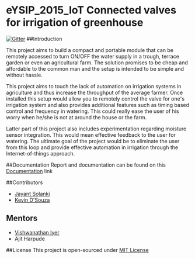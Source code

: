 # eYSIP_2015_IoT Connected valves for irrigation of greenhouse

[![Gitter](https://badges.gitter.im/Join%20Chat.svg)](https://gitter.im/eyantrainternship/eYSIP_2015_IoT-Connected-valves-for-irrigation-of-greenhouse?utm_source=badge&utm_medium=badge&utm_campaign=pr-badge&utm_content=badge)
##Introduction

This project aims to build a compact and portable module that can be remotely accessed to turn ON/OFF the water supply in a trough, terrace garden or even an agricultural farm. The solution promises to be cheap and affordable to the common man and the setup is intended to be simple and without hassle. 

This project aims to touch the lack of automation on irrigation systems in agriculture and thus increase the throughput of the average farmer. Once installed this setup would allow you to remotely control the valve for one's irrigation system and also provides additional features such as timing based control and frequency in watering. This could really ease the user of his worry when he/she is not at around the house or the farm.

Latter part of this project also includes experimentation regarding moisture sensor integration. This would mean effective feedback to the user for watering. The ultimate goal of the project would be to eliminate the user from this loop and provide effective automation in irrigation through the Internet-of-things approach.

##Documentation
Report and documentation can be found on this [Documentation](https://github.com/eyantrainternship/eYSIP_2015_IoT-Connected-valves-for-irrigation-of-greenhouse/blob/master/project%20report/1.0-Walkthrough.pdf) link

##Contributors
  * [Jayant Solanki](https://github.com/jayantsolanki)
  * [Kevin D'Souza](https://github.com/kdsouza1496)
  
## Mentors
  * [Vishwanathan Iyer](https://github.com/vsiyer91)
  * Ajit Harpude

##License
This project is open-sourced under [MIT License](http://opensource.org/licenses/MIT)

